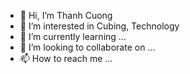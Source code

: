 - 👋 Hi, I’m Thanh Cuong 
- 👀 I’m interested in Cubing, Technology
- 🌱 I’m currently learning ...
- 💞️ I’m looking to collaborate on ...
- 📫 How to reach me ...

<!---
thanhcuong10121996/thanhcuong10121996 is a ✨ special ✨ repository because its `README.md` (this file) appears on your GitHub profile.
You can click the Preview link to take a look at your changes.
--->
